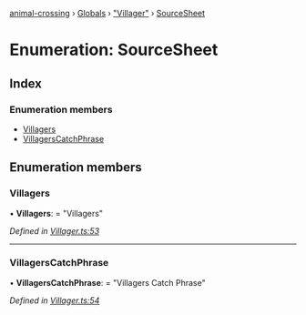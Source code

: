 [animal-crossing](../README.md) › [Globals](../globals.md) › ["Villager"](../modules/_villager_.md) › [SourceSheet](_villager_.sourcesheet.md)

# Enumeration: SourceSheet

## Index

### Enumeration members

* [Villagers](_villager_.sourcesheet.md#villagers)
* [VillagersCatchPhrase](_villager_.sourcesheet.md#villagerscatchphrase)

## Enumeration members

###  Villagers

• **Villagers**: = "Villagers"

*Defined in [Villager.ts:53](https://github.com/Norviah/animal-crossing/blob/37c048c/module/types/Villager.ts#L53)*

___

###  VillagersCatchPhrase

• **VillagersCatchPhrase**: = "Villagers Catch Phrase"

*Defined in [Villager.ts:54](https://github.com/Norviah/animal-crossing/blob/37c048c/module/types/Villager.ts#L54)*
